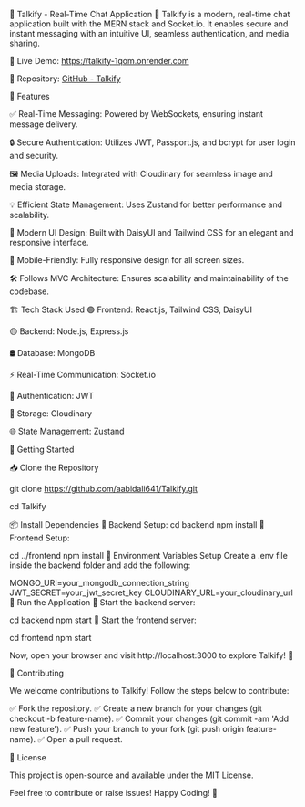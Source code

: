 💬 Talkify - Real-Time Chat Application
🚀 Talkify is a modern, real-time chat application built with the MERN stack and Socket.io. It enables secure and instant messaging with an intuitive UI, seamless authentication, and media sharing.

🔗 Live Demo: https://talkify-1qom.onrender.com

📂 Repository: [GitHub - Talkify](https://github.com/aabidali641/Talkify)

🌟 Features

✅ Real-Time Messaging: Powered by WebSockets, ensuring instant message delivery.

🔒 Secure Authentication: Utilizes JWT, Passport.js, and bcrypt for user login and security.

🖼️ Media Uploads: Integrated with Cloudinary for seamless image and media storage.

💡 Efficient State Management: Uses Zustand for better performance and scalability.

🎨 Modern UI Design: Built with DaisyUI and Tailwind CSS for an elegant and responsive interface.

📱 Mobile-Friendly: Fully responsive design for all screen sizes.

🛠️ Follows MVC Architecture: Ensures scalability and maintainability of the codebase.

🏗 Tech Stack Used
🟢 Frontend: React.js, Tailwind CSS, DaisyUI

🟡 Backend: Node.js, Express.js

🛢 Database: MongoDB

⚡ Real-Time Communication: Socket.io

🔑 Authentication: JWT

📂 Storage: Cloudinary

🌐 State Management: Zustand


🚀 Getting Started

📥 Clone the Repository

git clone https://github.com/aabidali641/Talkify.git

cd Talkify

📦 Install Dependencies
🔹 Backend Setup:
cd backend
npm install
🔹 Frontend Setup:

cd ../frontend
npm install
🔑 Environment Variables Setup
Create a .env file inside the backend folder and add the following:

MONGO_URI=your_mongodb_connection_string
JWT_SECRET=your_jwt_secret_key
CLOUDINARY_URL=your_cloudinary_url
🚀 Run the Application
🔹 Start the backend server:

cd backend
npm start
🔹 Start the frontend server:

cd frontend
npm start

Now, open your browser and visit http://localhost:3000 to explore Talkify! 🎉


🤝 Contributing

We welcome contributions to Talkify! Follow the steps below to contribute:


✅ Fork the repository.
✅ Create a new branch for your changes (git checkout -b feature-name).
✅ Commit your changes (git commit -am 'Add new feature').
✅ Push your branch to your fork (git push origin feature-name).
✅ Open a pull request.

📜 License

This project is open-source and available under the MIT License.


Feel free to contribute or raise issues! Happy Coding! 🚀
